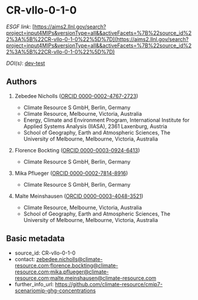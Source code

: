 # CR-vllo-0-1-0

*ESGF link*: [https://aims2.llnl.gov/search?project=input4MIPs&versionType=all&&activeFacets=%7B%22source_id%22%3A%5B%22CR-vllo-0-1-0%22%5D%7D](https://aims2.llnl.gov/search?project=input4MIPs&versionType=all&&activeFacets=%7B%22source_id%22%3A%5B%22CR-vllo-0-1-0%22%5D%7D)

*DOI(s)*: [dev-test](https://doi.org/dev-test)

## Authors

1. Zebedee Nicholls ([ORCID 0000-0002-4767-2723](https://orcid.org/0000-0002-4767-2723))
    - Climate Resource S GmbH, Berlin, Germany
    - Climate Resource, Melbourne, Victoria, Australia
    - Energy, Climate and Environment Program, International Institute for Applied Systems Analysis (IIASA), 2361 Laxenburg, Austria
    - School of Geography, Earth and Atmospheric Sciences, The University of Melbourne, Melbourne, Victoria, Australia

2. Florence Bockting ([ORCID 0000-0003-0924-6413](https://orcid.org/0000-0003-0924-6413))
    - Climate Resource S GmbH, Berlin, Germany

3. Mika Pflueger ([ORCID 0000-0002-7814-8916](https://orcid.org/0000-0002-7814-8916))
    - Climate Resource S GmbH, Berlin, Germany

4. Malte Meinshausen ([ORCID 0000-0003-4048-3521](https://orcid.org/0000-0003-4048-3521))
    - Climate Resource, Melbourne, Victoria, Australia
    - School of Geography, Earth and Atmospheric Sciences, The University of Melbourne, Melbourne, Victoria, Australia


## Basic metadata

- source_id: CR-vllo-0-1-0
- contact: zebedee.nicholls@climate-resource.com;florence.bockting@climate-resource.com;mika.pflueger@climate-resource.com;malte.meinshausen@climate-resource.com
- further_info_url: https://github.com/climate-resource/cmip7-scenariomip-ghg-concentrations